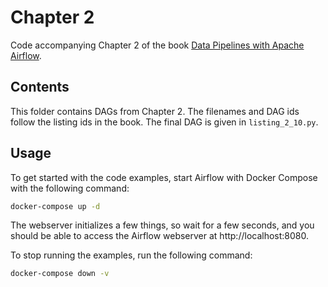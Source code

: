 # Chapter 2

Code accompanying Chapter 2 of the book [Data Pipelines with Apache Airflow](https://www.manning.com/books/data-pipelines-with-apache-airflow).

## Contents

This folder contains DAGs from Chapter 2. The filenames and DAG ids follow the listing ids in the book. The
final DAG is given in `listing_2_10.py`. 

## Usage

To get started with the code examples, start Airflow with Docker Compose with the following command:

```bash
docker-compose up -d
```

The webserver initializes a few things, so wait for a few seconds, and you should be able to access the
Airflow webserver at http://localhost:8080.

To stop running the examples, run the following command:

```bash
docker-compose down -v
```
